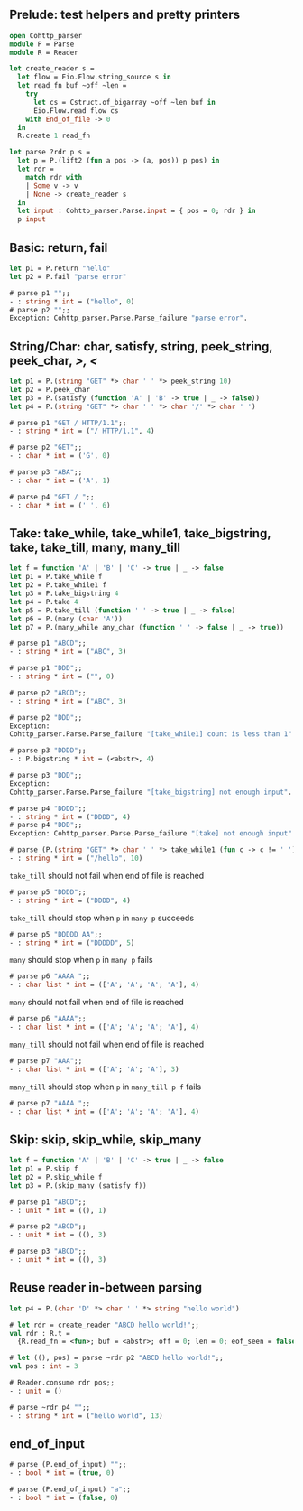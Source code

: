 ## Prelude: test helpers and pretty printers

```ocaml
open Cohttp_parser
module P = Parse
module R = Reader

let create_reader s = 
  let flow = Eio.Flow.string_source s in
  let read_fn buf ~off ~len = 
    try 
      let cs = Cstruct.of_bigarray ~off ~len buf in 
      Eio.Flow.read flow cs
    with End_of_file -> 0 
  in
  R.create 1 read_fn 

let parse ?rdr p s = 
  let p = P.(lift2 (fun a pos -> (a, pos)) p pos) in
  let rdr = 
    match rdr with
    | Some v -> v 
    | None -> create_reader s 
  in
  let input : Cohttp_parser.Parse.input = { pos = 0; rdr } in
  p input
```

## Basic: return, fail
```ocaml
let p1 = P.return "hello"
let p2 = P.fail "parse error"
```

```ocaml
# parse p1 "";;
- : string * int = ("hello", 0)
# parse p2 "";;
Exception: Cohttp_parser.Parse.Parse_failure "parse error".
```

## String/Char: char, satisfy, string, peek_string, peek_char, *>, <*

```ocaml
let p1 = P.(string "GET" *> char ' ' *> peek_string 10)
let p2 = P.peek_char
let p3 = P.(satisfy (function 'A' | 'B' -> true | _ -> false))
let p4 = P.(string "GET" *> char ' ' *> char '/' *> char ' ')
```

```ocaml
# parse p1 "GET / HTTP/1.1";;
- : string * int = ("/ HTTP/1.1", 4)

# parse p2 "GET";;
- : char * int = ('G', 0)

# parse p3 "ABA";;
- : char * int = ('A', 1)

# parse p4 "GET / ";;
- : char * int = (' ', 6)
```

## Take: take_while, take_while1, take_bigstring, take, take_till, many, many_till

```ocaml
let f = function 'A' | 'B' | 'C' -> true | _ -> false
let p1 = P.take_while f 
let p2 = P.take_while1 f
let p3 = P.take_bigstring 4
let p4 = P.take 4
let p5 = P.take_till (function ' ' -> true | _ -> false)
let p6 = P.(many (char 'A'))
let p7 = P.(many_while any_char (function ' ' -> false | _ -> true))

```

```ocaml
# parse p1 "ABCD";;
- : string * int = ("ABC", 3)

# parse p1 "DDD";;
- : string * int = ("", 0)

# parse p2 "ABCD";;
- : string * int = ("ABC", 3)

# parse p2 "DDD";;
Exception:
Cohttp_parser.Parse.Parse_failure "[take_while1] count is less than 1".

# parse p3 "DDDD";;
- : P.bigstring * int = (<abstr>, 4)

# parse p3 "DDD";;
Exception:
Cohttp_parser.Parse.Parse_failure "[take_bigstring] not enough input".

# parse p4 "DDDD";;
- : string * int = ("DDDD", 4)
# parse p4 "DDD";;
Exception: Cohttp_parser.Parse.Parse_failure "[take] not enough input".

# parse (P.(string "GET" *> char ' ' *> take_while1 (fun c -> c != ' '))) "GET /hello  ";;
- : string * int = ("/hello", 10)
```

`take_till` should not fail when end of file is reached 
```ocaml
# parse p5 "DDDD";;
- : string * int = ("DDDD", 4)
```

`take_till` should stop when `p` in `many p` succeeds

```ocaml
# parse p5 "DDDDD AA";;
- : string * int = ("DDDDD", 5)
```

`many` should stop when `p` in `many p` fails
```ocaml
# parse p6 "AAAA ";;
- : char list * int = (['A'; 'A'; 'A'; 'A'], 4)
```

`many` should not fail when end of file is reached
```ocaml
# parse p6 "AAAA";;
- : char list * int = (['A'; 'A'; 'A'; 'A'], 4)
```

`many_till` should not fail when end of file is reached
```ocaml
# parse p7 "AAA";;
- : char list * int = (['A'; 'A'; 'A'], 3)
```

`many_till` should stop when `p` in `many_till p f` fails
```ocaml
# parse p7 "AAAA ";;
- : char list * int = (['A'; 'A'; 'A'; 'A'], 4)
```

## Skip: skip, skip_while, skip_many 

```ocaml
let f = function 'A' | 'B' | 'C' -> true | _ -> false
let p1 = P.skip f
let p2 = P.skip_while f
let p3 = P.(skip_many (satisfy f))
```

```ocaml
# parse p1 "ABCD";;
- : unit * int = ((), 1)

# parse p2 "ABCD";;
- : unit * int = ((), 3)

# parse p3 "ABCD";;
- : unit * int = ((), 3)
```
## Reuse reader in-between parsing

```ocaml
let p4 = P.(char 'D' *> char ' ' *> string "hello world")
```

```ocaml
# let rdr = create_reader "ABCD hello world!";;
val rdr : R.t =
  {R.read_fn = <fun>; buf = <abstr>; off = 0; len = 0; eof_seen = false}

# let ((), pos) = parse ~rdr p2 "ABCD hello world!";;
val pos : int = 3

# Reader.consume rdr pos;;
- : unit = ()

# parse ~rdr p4 "";;
- : string * int = ("hello world", 13)
```

## end_of_input

```ocaml
# parse (P.end_of_input) "";;
- : bool * int = (true, 0)

# parse (P.end_of_input) "a";;
- : bool * int = (false, 0)
```
